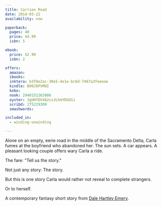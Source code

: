 ```yaml
---
title: Carrion Road
date: 2014-03-22
availability: now

paperback:
  pages: 40
  price: $4.99
  isbn: 5

ebook:
  price: $2.99
  isbn: 2

offers:
  amazon:
  ibooks:
  inktera: b3f8e2ac-30e5-4e1e-bc6d-7467a3feeeae
  kindle: B00J6PVMOI
  kobo:
  nook: 2940152263886
  oyster: 3gUHfDV4A2cxJLhmYDUGSi
  scribd: 275229309
  smashwords:

included_in:
  - winding-unwinding

---
```


Alone on an empty, eerie road
in the middle of the Sacramento Delta,
Carla fumes at the boyfriend who abandoned her.
The sun sets.
A car appears.
A pleasant looking couple offers wary Carla a ride.

The fare: "Tell us the story."

Not just any story: The story.

But this is one story
Carla would rather not reveal to complete strangers.

Or to herself.

A contemporary fantasy short story
from [Dale Hartley Emery](http://dalehartleyemery.com).
